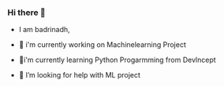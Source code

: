 ### Hi there 👋
- I am badrinadh,

- 🔭 i'm currently working on Machinelearning Project

- 🌱i'm currently learning Python Progarmming from Devlncept

- 🤔 I’m looking for help with ML project
<!--
**badrinadh1104/badrinadh1104** is a ✨ _special_ ✨ repository because its `README.md` (this file) appears on your GitHub profile.

Here are some ideas to get you started:

- 🔭 I’m currently working on ...
- 🌱 I’m currently learning ...
- 👯 I’m looking to collaborate on ...
- 🤔 I’m looking for help with ...
- 💬 Ask me about ...
- 📫 How to reach me: ...
- 😄 Pronouns: ...
- ⚡ Fun fact: ...
-->
